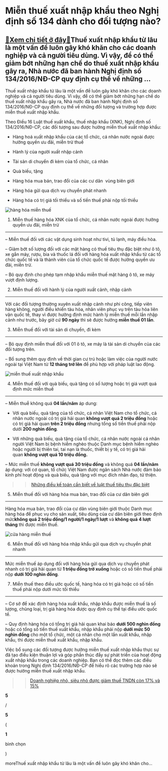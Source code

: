 Miễn thuế xuất nhập khẩu theo Nghị định số 134 dành cho đối tượng nào?
======================================================================

[:gift:Xem chi tiết ở đây:gift:](https://hddtvn.com/mien-thue-xuat-nhap-khau-theo-nghi-dinh-so-134-danh-cho-doi-tuong-nao/)Thuế xuất nhập khẩu từ lâu là một vấn đề luôn gây khó khăn cho các doanh nghiệp và cả người tiêu dùng. Vì vậy, để có thể giảm bớt những hạn chế do thuế xuất nhập khẩu gây ra, Nhà nước đã ban hành Nghị định số 134/2016/NĐ-CP quy định cụ thể về những …
----------------------------------------------------------------------------------------------------------------------------------------------------------------------------------------------------------------------------------------------------------

Thuế xuất nhập khẩu từ lâu là một vấn đề luôn gây khó khăn cho các doanh nghiệp và cả người tiêu dùng. Vì vậy, để có thể giảm bớt những hạn chế do thuế xuất nhập khẩu gây ra, Nhà nước đã ban hành Nghị định số 134/2016/NĐ-CP quy định cụ thể về những đối tượng và trường hợp được miễn thuế xuất nhập khẩu.


Theo Điều 16 Luật thuế xuất khẩu, thuế nhập khẩu (XNK), Nghị định số 134/2016/NĐ-CP, các đối tượng sau được hưởng miễn thuế xuất nhập khẩu:




* Hàng hoá xuất nhập khẩu của các tổ chức, cá nhân nước ngoài được hưởng quyền ưu đãi, miễn trừ thuế

* Hành lý của người xuất nhập cảnh

* Tài sản di chuyển đi kèm của tổ chức, cá nhân

* Quà biếu, tặng

* Hàng hóa mua bán, trao đổi của các cư dân  vùng biên giới

* Hàng hóa gửi qua dịch vụ chuyển phát nhanh

* Hàng hóa có trị giá tối thiểu và số tiền thuế phải nộp tối thiểu



![hàng hóa miễn thuế](https://hddtvn.com/wp-content/uploads/2021/01/hang-hoa-mien-thue.jpg)


1. Miễn thuế hàng hóa XNK của tổ chức, cá nhân nước ngoài được hưởng quyền ưu đãi, miễn trừ
-------------------------------------------------------------------------------------------


– Miễn thuế đối với các vật dụng sinh hoạt như tivi, tủ lạnh, máy điều hòa.


– Giảm bớt số lượng đối với các mặt hàng có thuế tiêu thụ đặc biệt như ô tô, xe gắn máy, rượu, bia và thuốc lá đối với hàng hóa xuất nhập khẩu từ các tổ chức quốc tế và là thành viên của tổ chức quốc tế được hưởng quyền ưu đãi, miễn trừ.


– Bỏ quy định cho phép tạm nhập khẩu miễn thuế mặt hàng ô tô, xe máy vượt định lượng.


2. Miễn thuế đối với hành lý của người xuất cảnh, nhập cảnh
-----------------------------------------------------------


Với các đối tượng thường xuyên xuất nhập cảnh như phi công, tiếp viên hàng không, người điều khiển tàu hỏa, nhân viên phục vụ trên tàu hỏa liên vận quốc tế, thay vì được hưởng định mức hành lý miễn thuế mỗi lần nhập cảnh như trước, bây giờ cứ **90 ngày** thì sẽ được hưởng **miễn thuế 01 lần**.


3. Miễn thuế đối với tài sản di chuyển, đi kèm
----------------------------------------------


– Bỏ quy định miễn thuế đối với 01 ô tô, xe máy là tài sản di chuyển của các đối tượng trên.


– Bổ sung thêm quy định về thời gian cư trú hoặc làm việc của người nước ngoài tại Việt Nam từ **12 tháng trở lên** để phù hợp với pháp luật lao động.


![miễn thuế xuất nhập khẩu](https://hddtvn.com/wp-content/uploads/2021/01/mien-thue-xuat-nhap-khau.jpg)


4. Miễn thuế đối với quà biếu, quà tặng có số lượng hoặc trị giá vượt quá định mức miễn thuế
--------------------------------------------------------------------------------------------


– Miễn thuễ không quá **04 lần/năm** áp dung:




* Với quà biếu, quà tặng của tổ chức, cá nhân Việt Nam cho tổ chức, cá nhân nước ngoài có trị giá hải quan **không vượt quá 2 triệu đồng** hoặc có trị giá hải quan **trên 2 triệu đồng** nhưng tổng số tiền thuế phải nộp dưới **200 nghìn đồng**.

* Với những quà biếu, quà tặng của tổ chức, cá nhân nước ngoài cá nhân người Việt Nam bị bệnh hiểm nghèo thuộc Danh mục bệnh hiểm nghèo hoặc người bị thiên tai, tai nạn là thuốc, thiết bị y tế, có trị giá hải quan **không vượt quá 10 triệu đồng.**



– Mức miễn thuế **không vượt quá 30 triệu đồng** và không quá **04 lần/năm** áp dụng: với cơ quan, tổ chức Việt Nam được ngân sách Nhà nước đảm bảo kinh phí hoạt động và quà biếu, quà tặng với mục đích nhân đạo, từ thiện.


>> [Những điều kế toán cần biết về luật thuế tiêu thụ đặc biệt](#)


5. Miễn thuế đối với hàng hóa mua bán, trao đổi của cư dân biên giới
--------------------------------------------------------------------


Hàng hóa mua bán, trao đổi của cư dân vùng biên giới thuộc Danh mục hàng hóa để phục vụ cho sản xuất, tiêu dùng của cư dân biên giới theo định mức**không quá 2 triệu đồng/1 người/1 ngày/1 lượt** và **không quá 4 lượt tháng** thì được miễn thuế.


![cửa hàng miễn thuế](https://hddtvn.com/wp-content/uploads/2021/01/cua-hang-mien-thue.jpg)


6. Miễn thuế đối với hàng hóa nhập khẩu gửi qua dịch vụ chuyển phát nhanh
-------------------------------------------------------------------------


Mức miễn thuế áp dụng đối với hàng hóa gửi qua dịch vụ chuyển phát nhanh có trị giá hải quan từ **1 triệu đồng trở xuống** hoặc có số tiền thuế phải nộp **dưới 100 nghìn đồng**.


7. Miễn thuế theo điều ước quốc tế, hàng hóa có trị giá hoặc có số tiền thuế phải nộp dưới mức tối thiểu
--------------------------------------------------------------------------------------------------------


– Cơ sở để xác định hàng hóa xuất khẩu, nhập khẩu được miễn thuế là số lượng, chủng loại, trị giá hàng hóa được quy định cụ thể tại điều ước quốc tế.


– Quy định hàng hóa có tổng trị giá hải quan khai báo **dưới 500 nghìn đồng** hoặc có tổng số tiền thuế xuất khẩu, nhập khẩu phải nộp **dưới mức 50 nghìn đồng** cho một tổ chức, một cá nhân cho một lần xuất khẩu, nhập khẩu, thì được miễn thuế xuất khẩu, nhập khẩu.


Việc bổ sung các đối tượng được hưởng miễn thuế xuất nhập khẩu thực sự đã tạo điều kiện thuận lợi và góp phần thúc đẩy sự phát triển của hoạt động xuất nhập khẩu trong các doanh nghiệp. Bạn có thể đọc thêm các điều khoản trong Nghị định 134/2016/NĐ-CP để hiểu rõ các trường hợp nào sẽ được hưởng miễn thuế xuất nhập khẩu.


>> [Doanh nghiệp nhỏ, siêu nhỏ được giảm thuế TNDN còn 17% và 15%](#)








































**5**  

/  

**5**  

(  

**1**  

  

 bình chọn   

)


moreThuế xuất nhập khẩu từ lâu là một vấn đề luôn gây khó khăn cho…

